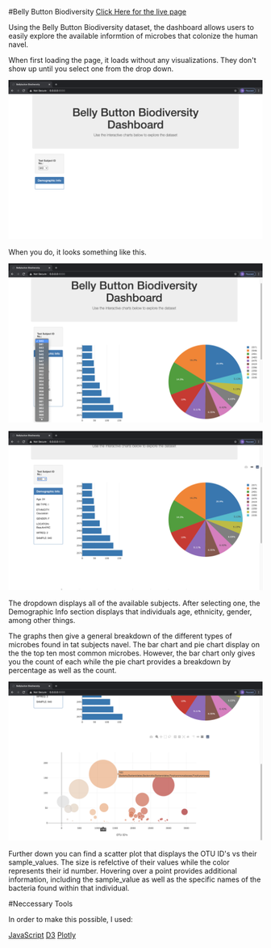 #Belly Button Biodiversity
[Click Here for the live page](https://ntorres95.github.io/interactive_visualizations/)


Using the Belly Button Biodiversity dataset, the dashboard allows users to easily explore the available informtion of microbes that colonize the human navel.

When first loading the page, it loads without any visualizations. They don't show up until you select one from the drop down.

![first](images/first.png)

When you do, it looks something like this.

![second](images/second.png)

![third](images/third.png)

The dropdown displays all of the available subjects. After selecting one, the Demographic Info section displays that individuals age, ethnicity, gender, among other things.

The graphs then give a general breakdown of the different types of microbes found in tat subjects navel. The bar chart and pie chart display on the the top ten most common microbes. However, the bar chart only gives you the count of each while the pie chart provides a breakdown by percentage as well as the count.

![fourth](images/fourth.png)

Further down you can find a scatter plot that displays the OTU ID's vs their sample_values. The size is refelctive of their values while the color represents their id number. Hovering over a point provides additional information, including the sample_value as well as the specific names of the bacteria found within that individual.

#Neccessary Tools

In order to make this possible, I used:

[JavaScript](https://www.javascript.com/)
[D3](https://d3js.org/)
[Plotly](https://plotly.com/python/)
